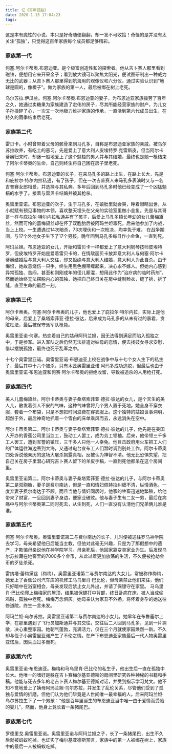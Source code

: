 ```yaml
---
title: 记《百年孤独》
date: 2020-1-15 17:04:23
tags:
---
```

这是本有魔性的小说，本只是好奇随便翻翻，却一发不可收拾！奇怪的是并没有太关注“孤独”，只觉得这百年家族每个成员都足够精彩。



### 家族第一代

何塞.阿尔卡蒂奥.布恩迪亚。是个极富创造性和的探索者。他从吉卜赛人那里看到磁铁，便想用它来开采金子；看到放大镜可以聚焦太阳光，便试图研制出一种威力无比的武器；从吉卜赛人那里得到航海用的观像仪和六分仪，通过实验认识到“地球是圆的，像橙子”。做为家族的第一人，最后被绑在树上老死。

乌尔苏拉.伊瓜兰。何塞.阿尔卡蒂奥.布恩迪亚的妻子，为布恩迪亚家族操劳了百年之久，她通过卖糖果为家族建造了宏伟的房子，尽其所能经营家族的财产，为儿女子孙操碎了心，一次又一次地极力维护家族的传承，一直活到第六代成员出生，在持久的雨季结束后老死。

### 家族第二代

雷贝卡。小时曾带着父母的骸骨来到马孔多，自称是布恩迪亚家族的亲戚，被乌尔苏拉收养，有吃土的恶习，先是爱上了意大利人皮埃特罗.克雷斯皮，但当阿尔卡蒂奥归来时，却迷一般地爱上了这个魁梧的男人并与其结婚，最终也是她一枪结束了阿尔卡蒂奥的生命，自己则终生将自己困在房子里老死。

何塞·阿尔卡蒂奥。布恩迪亚的长子，在来马孔多的路上出生，在路上长大，先是和庇拉尔·特尔内拉私通，有了孩子，但在一次吉普赛人来马孔多表演时又与一名吉普赛女郎相爱，并选择与其私奔。多年后回到马孔多时他已经变成了一个凶猛魁梧的水手了。接着与雷贝卡结婚并被其枪杀。

奥雷里亚诺。布恩迪亚的次子，生于马孔多，在娘肚里就会哭，睁着眼睛出世，从小就赋有预见事物的本领，喜欢整天埋头在父亲的实验室里做小金鱼。先是与其哥哥一样与庇拉尔·特尔内拉私通并有了孩子，后爱上马孔多镇长年幼的女儿蕾梅黛丝，然而可怜的蕾梅黛丝却在怀了双胞胎后被阿玛兰妲毒死。后来他参加了内战，当上上校。一生遭遇过14次暗杀，73次埋伏和一次枪决，均幸免于难。 在战争期间，与17个外地女子生下了17个男孩。晚年回到马孔多每日作小金鱼，一直到死。

阿玛兰妲。布恩迪亚的女儿，开始和雷贝卡一样都爱上了意大利钢琴技师皮埃特罗，但皮埃特罗开始是爱着雷贝卡的，在情敌丽贝卡放弃意大利人与何塞·阿尔卡蒂奥结婚后与意大利人交往，却又拒绝与意大利人结婚，意大利人为此自杀。由于悔恨，她故意烧伤一只手，终生用黑色绷带缠起来，决心永不嫁人。但她内心感到异常孤独、苦闷，甚至和刚刚成年的侄儿厮混，想用此作为“治疗病的临时药剂”。然而她始终无法摆脱内心的孤独，她把自己终日关在房中缝制殓衣，缝了拆，拆了缝，直至生命的最后一刻。

### 家族第三代

阿尔卡蒂奥。何塞·阿尔卡蒂奥的儿子，他也爱上了庇拉尔·特尔内拉，实际上是他的母亲，后爱上了桑塔索菲亚·德拉·彼达，后来成为马孔多的从未有过的暴君，贪赃枉法，最后被保守派军队枪毙。

奥雷里亚诺·何塞。热恋着自己的姑母阿玛兰妲，因无法得到满足而陷入孤独之中，于是参军。进入军队之后仍然无法排遣对姑母的恋情，便去找妓女寻求安慰，借以摆脱孤独，最终也死于乱军之中。

十七个奥雷里亚诺。奥雷里亚诺·布恩迪亚上校在战争中与十七个女人生下的私生子，最后其中十六个被杀，只有木匠奥雷里亚诺.阿玛多成功逃脱，但最后也由于奥雷里亚诺·布恩迪亚和何赛·阿尔卡蒂奥的拒绝收留，导致被追杀的人用枪打死。

### 家族第四代

美人儿蕾梅黛丝。阿尔卡蒂奥与妻子桑塔索菲亚·德拉·彼达的女儿，是个天生的美人儿，散发着引人不安的气味，这种气味曾将几个男人置于死地。她全身不穿衣服，套着一个布袋，只是不想把时间浪费在穿衣服上。这个独特的姑娘世事洞明，超然于外，最后神奇地抓着一个雪白的床单乘风而去，永远消失在空中。

阿尔卡蒂奥第二。阿尔卡蒂奥与妻子桑塔索菲亚·德拉·彼达的儿子，他先是在美国人开办的香蕉公司里当监工，鼓动工人罢工，成为劳工领袖。后来，他带领三千多工人罢工，遭到军警的镇压，三千多人只他一人幸免。他目击政府用火车把工人们的尸体运往海边丢到大海，又通过电台宣布工人们暂时调到别处工作。阿尔卡蒂奥四处诉说他亲历的这场大屠杀揭露真相，反被认为神智不清。他无比恐惧失望，把自己关在房子里潜心研究吉卜赛人留下的羊皮手稿，一直到死他都呆在这个房间里。

奥雷里亚诺第二。阿尔卡蒂奥与妻子桑塔索菲亚·德拉·彼达的儿子，与阿尔卡蒂奥第二是双胞胎，妻子是费尔南达，但是一直和情妇佩特拉纠缠不清，纵情酒色，一度弃妻子费尔南达于不顾。而且当他与情妇同居时，他家的牲畜迅速地繁殖，给他带来了财富，一旦回到妻子身边，便家业破败。他与妻子生有二女一男，最后在病痛中与阿尔卡蒂奥第二同时死去，从生到死，人们一直没有认清他们兄弟俩儿谁是谁。

### 家族第五代

何塞·阿尔卡蒂奥。奥雷里亚诺第二与费尔南达的长子，儿时便被送往罗马神学院去学习，母亲希望他日后能当主教，但他对此毫无兴趣，只是为了那假想中的遗产，才欺骗母亲说他在神学院学习。母亲死后，他回家靠变卖家业为生。后发现乌尔苏拉藏在地窖里的7000多个金币，从此过着更加放荡的生活，不久便被抢劫金币的歹徒杀死。

雷纳塔·蕾梅黛丝（梅梅）。奥雷里亚诺第二与费尔南达的大女儿，常被称作梅梅，她爱上了香蕉公司汽车库的机修工马乌里肖·巴比伦，但母亲禁止他们来往，他们只好暗中在浴室相会，母亲发现后禁止女儿外出，并请了保镖守在家里。 马乌里肖·巴比伦爬上梅梅家的屋顶，结果被保镖打中背部，终日卧病在床，被人当成偷鸡贼，孤独中老死。梅梅万念俱灰。她母亲认为家丑不外扬，将怀着身孕的她送往修道院，终生一言未发。

阿玛兰妲·乌尔苏拉。奥雷里亚诺第二与费尔南达的小女儿。她早年在布鲁塞尔上学，在那里遇到了飞行员加斯通并与其交往，交往后二人回到马孔多，见到一片凋敝，决心重整家园。她朝气蓬勃，充满活力，仅在三个月就使家园焕然一新。不久却与侄子小奥雷里亚诺产生了不伦之情。在产下布恩迪亚家族最后一代人物奥雷里亚诺后，因失血过多而死。

### 家族第六代

奥雷里亚诺·布恩迪亚。梅梅和马乌里肖·巴比伦的私生子，他出生后一直在孤独中长大。他唯一的嗜好是躲在吉卜赛梅尔基亚德斯的房间里研究各种神秘的书籍和手稿。他能与死去多年的老吉卜赛人梅尔基亚德斯对话，并受到指示学习梵文。他不知不觉地爱上了姨母阿玛兰妲·乌尔苏拉，并发生了乱伦关系，尽管他们受到了孤独与爱情的折磨，但他们认为他们毕竟是人世间唯一最幸福的人。后来阿玛兰妲·乌尔苏拉生下了一个男孩：“他是百年里诞生的布恩迪亚当中唯一由于爱情而受胎的婴儿”，然而，他身上竟长着一条猪尾巴。

### 家族第七代

罗德里戈.奥雷里亚诺。奥雷里亚诺与阿玛兰妲之子，长了一条猪尾巴，出生不久后就被蚂蚁吃掉。也证实了梅尔基亚德斯预言，家族中的第一人被绑在树上，家族中的最后一人被蚂蚁吃掉。